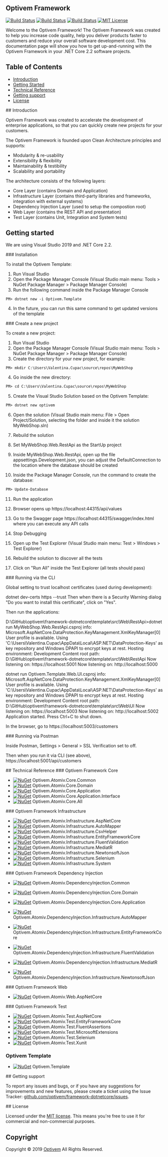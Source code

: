 ## Optivem Framework

[![Build Status](https://img.shields.io/appveyor/ci/optivem/framework-dotnetcore.svg)](https://ci.appveyor.com/project/optivem/framework-dotnetcore)
[![Build Status](https://dev.azure.com/optivem/Optivem%20Framework/_apis/build/status/optivem.framework-dotnetcore?branchName=develop)](https://dev.azure.com/optivem/Optivem%20Framework/_build/latest?definitionId=1&branchName=develop)
[![Build Status](https://dev.azure.com/optivem/Optivem%20Framework/_apis/build/status/optivem.framework-dotnetcore?branchName=master)](https://dev.azure.com/optivem/Optivem%20Framework/_build/latest?definitionId=1&branchName=master)
[![MIT License](http://img.shields.io/badge/license-MIT-brightgreen.svg)](http://opensource.org/licenses/MIT)

Welcome to the Optivem Framework! The Optivem Framework was created to help you increase code quality, help you deliver products faster to customers and reduce your overall software development cost. This documentation page will show you how to get up-and-running with the Optivem Framework in your .NET Core 2.2 software projects. 

## Table of Contents

* [Introduction](#introduction)
* [Getting Started](#getting-started)
* [Technical Reference](#technical-reference)
* [Getting support](#support)
* [License](#license)

<a name="introduction" />
## Introduction

Optivem Framework was created to accelerate the development of enterprise applications, so that you can quickly create new projects for your customers.

The Optivem Framework is founded upon Clean Architecture principles and supports:
* Modularity & re-usability
* Extensibility & flexibility
* Maintainability & testibility
* Scalability and portability

The architecture consists of the following layers:
* Core Layer (contains Domain and Application)
* Infrastructure Layer (contains third-party libraries and frameworks, integration with external systems)
* Dependency Injection Layer (used to setup the compostion root)
* Web Layer (contains the REST API and presentation)
* Test Layer (contains Unit, Integration and System tests)

<a name="getting-started" />

## Getting started

We are using Visual Studio 2019 and .NET Core 2.2.


<a name="installation" />
### Installation

To install the Optivem Template:
1. Run Visual Studio
2. Open the Package Manager Console (Visual Studio main menu: Tools > NuGet Package Manager > Package Manager Console)
3. Run the following command inside the Package Manager Console

```ps
PM> dotnet new -i Optivem.Template
```

4. In the future, you can run this same command to get updated versions of the template

<a name="create-new-project" />
### Create a new project

To create a new project:
1. Run Visual Studio
2. Open the Package Manager Console (Visual Studio main menu: Tools > NuGet Package Manager > Package Manager Console)
3. Create the directory for your new project, for example: 

```ps
PM> mkdir C:\Users\Valentina.Cupac\source\repos\MyWebShop
```

4. Go inside the new directory:

```ps
PM> cd C:\Users\Valentina.Cupac\source\repos\MyWebShop
```
5. Create the Visual Studio Solution based on the Optivem Template:

```ps
PM> dotnet new optivem
```

6. Open the solution (Visual Studio main menu: File > Open Project/Solution, selecting the folder and inside it the solution MyWebShop.sln)

7. Rebuild the solution

8. Set MyWebShop.Web.RestApi as the StartUp project

9. Inside MyWebShop.Web.RestApi, open up the file appsettings.Development.json, you can adjust the DefaultConnection to the location where the database should be created

10. Inside the Package Manager Console, run the command to create the database:

```ps
PM> Update-Database
```

<!-- TODO: VC: Handle the warnings that appear -->

11. Run the application

12. Browser opens up https://localhost:44315/api/values

12. Go to the Swagger page https://localhost:44315/swagger/index.html where you can execute any API calls

13. Stop Debugging

14. Open up the Test Explorer (Visual Studio main menu: Test > Windows > Test Explorer)

15. Rebuild the solution to discover all the tests

15. Click on "Run All" inside the Test Explorer (all tests should pass)

<a name="running-cli" />
### Running via the CLI

Global setting to trust localhost certificates (used during development):

dotnet dev-certs https --trust
Then when there is a Security Warning dialog "Do you want to install this certificate", click on "Yes".

Then run the applications:

D:\GitHub\optivem\framework-dotnetcore\template\src\Web\RestApi>dotnet run MyWebShop.Web.RestApi.csproj
info: Microsoft.AspNetCore.DataProtection.KeyManagement.XmlKeyManager[0]
      User profile is available. Using 'C:\Users\Valentina.Cupac\AppData\Local\ASP.NET\DataProtection-Keys' as key repository and Windows DPAPI to encrypt keys at rest.
Hosting environment: Development
Content root path: D:\GitHub\optivem\framework-dotnetcore\template\src\Web\RestApi
Now listening on: https://localhost:5001
Now listening on: http://localhost:5000

dotnet run Optivem.Template.Web.UI.csproj
info: Microsoft.AspNetCore.DataProtection.KeyManagement.XmlKeyManager[0]
      User profile is available. Using 'C:\Users\Valentina.Cupac\AppData\Local\ASP.NET\DataProtection-Keys' as key repository and Windows DPAPI to encrypt keys at rest.
Hosting environment: Development
Content root path: D:\GitHub\optivem\framework-dotnetcore\template\src\Web\UI
Now listening on: https://localhost:5003
Now listening on: http://localhost:5002
Application started. Press Ctrl+C to shut down.

In the browser, go to https://localhost:5003/customers

<a name="running-postman" />
### Running via Postman

Inside Postman, Settings > General > SSL Verification set to off.

Then when you run it via CLI (see above), https://localhost:5001/api/customers

<!-- TODO: VC: Give an example of POST, GET, PUT, GET, DELETE, GET -->


<a name="technical-reference" />
## Technical Reference

<a name="core-packages" />
### Optivem Framework Core

* [![NuGet](https://img.shields.io/nuget/v/Optivem.Atomiv.Core.Common.svg)](https://www.nuget.org/packages/Optivem.Atomiv.Core.Common) Optivem.Atomiv.Core.Common
* [![NuGet](https://img.shields.io/nuget/v/Optivem.Atomiv.Core.Domain.svg)](https://www.nuget.org/packages/Optivem.Atomiv.Core.Domain) Optivem.Atomiv.Core.Domain
* [![NuGet](https://img.shields.io/nuget/v/Optivem.Atomiv.Core.Application.svg)](https://www.nuget.org/packages/Optivem.Atomiv.Core.Application) Optivem.Atomiv.Core.Application
* [![NuGet](https://img.shields.io/nuget/v/Optivem.Atomiv.Core.Application.Interface.svg)](https://www.nuget.org/packages/Optivem.Atomiv.Core.Application.Interface) Optivem.Atomiv.Core.Application.Interface
* [![NuGet](https://img.shields.io/nuget/v/Optivem.Atomiv.Core.All.svg)](https://www.nuget.org/packages/Optivem.Atomiv.Core.All) Optivem.Atomiv.Core.All

<a name="infrastructure-packages" />
### Optivem Framework Infrastructure

* [![NuGet](https://img.shields.io/nuget/v/Optivem.Atomiv.Infrastructure.AspNetCore.svg)](https://www.nuget.org/packages/Optivem.Atomiv.Infrastructure.AspNetCore) Optivem.Atomiv.Infrastructure.AspNetCore
* [![NuGet](https://img.shields.io/nuget/v/Optivem.Atomiv.Infrastructure.AutoMapper.svg)](https://www.nuget.org/packages/Optivem.Atomiv.Infrastructure.AutoMapper) Optivem.Atomiv.Infrastructure.AutoMapper
* [![NuGet](https://img.shields.io/nuget/v/Optivem.Atomiv.Infrastructure.CsvHelper.svg)](https://www.nuget.org/packages/Optivem.Atomiv.Infrastructure.CsvHelper) Optivem.Atomiv.Infrastructure.CsvHelper
* [![NuGet](https://img.shields.io/nuget/v/Optivem.Atomiv.Infrastructure.EntityFrameworkCore.svg)](https://www.nuget.org/packages/Optivem.Atomiv.Infrastructure.EntityFrameworkCore) Optivem.Atomiv.Infrastructure.EntityFrameworkCore
* [![NuGet](https://img.shields.io/nuget/v/Optivem.Atomiv.Infrastructure.FluentValidation.svg)](https://www.nuget.org/packages/Optivem.Atomiv.Infrastructure.FluentValidation) Optivem.Atomiv.Infrastructure.FluentValidation
* [![NuGet](https://img.shields.io/nuget/v/Optivem.Atomiv.Infrastructure.MediatR.svg)](https://www.nuget.org/packages/Optivem.Atomiv.Infrastructure.MediatR) Optivem.Atomiv.Infrastructure.MediatR
* [![NuGet](https://img.shields.io/nuget/v/Optivem.Atomiv.Infrastructure.NewtonsoftJson.svg)](https://www.nuget.org/packages/Optivem.Atomiv.Infrastructure.NewtonsoftJson) Optivem.Atomiv.Infrastructure.NewtonsoftJson
* [![NuGet](https://img.shields.io/nuget/v/Optivem.Atomiv.Infrastructure.Selenium.svg)](https://www.nuget.org/packages/Optivem.Atomiv.Infrastructure.Selenium) Optivem.Atomiv.Infrastructure.Selenium
* [![NuGet](https://img.shields.io/nuget/v/Optivem.Atomiv.Infrastructure.System.svg)](https://www.nuget.org/packages/Optivem.Atomiv.Infrastructure.System) Optivem.Atomiv.Infrastructure.System
	
<!-- Infrastructure.EPPlus -->
	
<a name="dependency-injection-packages" />
### Optivem Framework Dependency Injection

* [![NuGet](https://img.shields.io/nuget/v/Optivem.Atomiv.DependencyInjection.Common.svg)](https://www.nuget.org/packages/Optivem.Atomiv.DependencyInjection.Common) Optivem.Atomiv.DependencyInjection.Common
* [![NuGet](https://img.shields.io/nuget/v/Optivem.Atomiv.DependencyInjection.Core.Domain.svg)](https://www.nuget.org/packages/Optivem.Atomiv.DependencyInjection.Core.Domain) Optivem.Atomiv.DependencyInjection.Core.Domain
* [![NuGet](https://img.shields.io/nuget/v/Optivem.Atomiv.DependencyInjection.Core.Application.svg)](https://www.nuget.org/packages/Optivem.Atomiv.DependencyInjection.Core.Application) Optivem.Atomiv.DependencyInjection.Core.Application
* [![NuGet](https://img.shields.io/nuget/v/Optivem.Atomiv.DependencyInjection.Infrastructure.AutoMapper.svg)](https://www.nuget.org/packages/Optivem.Atomiv.DependencyInjection.Infrastructure.AutoMapper) Optivem.Atomiv.DependencyInjection.Infrastructure.AutoMapper
* [![NuGet](https://img.shields.io/nuget/v/Optivem.Atomiv.DependencyInjection.Infrastructure.EntityFrameworkCore.svg)](https://www.nuget.org/packages/Optivem.Atomiv.DependencyInjection.Infrastructure.EntityFrameworkCore) Optivem.Atomiv.DependencyInjection.Infrastructure.EntityFrameworkCore
* [![NuGet](https://img.shields.io/nuget/v/Optivem.Atomiv.DependencyInjection.Infrastructure.FluentValidation.svg)](https://www.nuget.org/packages/Optivem.Atomiv.DependencyInjection.Infrastructure.FluentValidation) Optivem.Atomiv.DependencyInjection.Infrastructure.FluentValidation
* [![NuGet](https://img.shields.io/nuget/v/Optivem.Atomiv.DependencyInjection.Infrastructure.MediatR.svg)](https://www.nuget.org/packages/Optivem.Atomiv.DependencyInjection.Infrastructure.MediatR) Optivem.Atomiv.DependencyInjection.Infrastructure.MediatR
* [![NuGet](https://img.shields.io/nuget/v/Optivem.Atomiv.DependencyInjection.Infrastructure.NewtonsoftJson.svg)](https://www.nuget.org/packages/Optivem.Atomiv.DependencyInjection.Infrastructure.NewtonsoftJson) Optivem.Atomiv.DependencyInjection.Infrastructure.NewtonsoftJson


    <!-- 
	Infrastructure.AspNetCore
	'src\DependencyInjection\Infrastructure\CsvHelper\Optivem.Atomiv.DependencyInjection.Infrastructure.CsvHelper.csproj',		
    # 'src\DependencyInjection\Infrastructure\EPPlus\Optivem.Atomiv.DependencyInjection.Infrastructure.EPPlus.csproj',
    # 'src\DependencyInjection\Infrastructure\Selenium\Optivem.Atomiv.DependencyInjection.Infrastructure.Selenium.csproj',		
    # 'src\DependencyInjection\Infrastructure\System\Optivem.Atomiv.DependencyInjection.Infrastructure.System.csproj',	
	-->

<a name="web-packages" />
### Optivem Framework Web

* [![NuGet](https://img.shields.io/nuget/v/Optivem.Atomiv.Web.AspNetCore.svg)](https://www.nuget.org/packages/Optivem.Atomiv.Web.AspNetCore) Optivem.Atomiv.Web.AspNetCore

<a name="test-packages" />
### Optivem Framework Test

* [![NuGet](https://img.shields.io/nuget/v/Optivem.Atomiv.Test.AspNetCore.svg)](https://www.nuget.org/packages/Optivem.Atomiv.Test.AspNetCore) Optivem.Atomiv.Test.AspNetCore
* [![NuGet](https://img.shields.io/nuget/v/Optivem.Atomiv.Test.EntityFrameworkCore.svg)](https://www.nuget.org/packages/Optivem.Atomiv.Test.EntityFrameworkCore) Optivem.Atomiv.Test.EntityFrameworkCore
* [![NuGet](https://img.shields.io/nuget/v/Optivem.Atomiv.Test.FluentAssertions.svg)](https://www.nuget.org/packages/Optivem.Atomiv.Test.FluentAssertions) Optivem.Atomiv.Test.FluentAssertions
* [![NuGet](https://img.shields.io/nuget/v/Optivem.Atomiv.Test.MicrosoftExtensions.svg)](https://www.nuget.org/packages/Optivem.Atomiv.Test.MicrosoftExtensions) Optivem.Atomiv.Test.MicrosoftExtensions
* [![NuGet](https://img.shields.io/nuget/v/Optivem.Atomiv.Test.Selenium.svg)](https://www.nuget.org/packages/Optivem.Atomiv.Test.Selenium) Optivem.Atomiv.Test.Selenium
* [![NuGet](https://img.shields.io/nuget/v/Optivem.Atomiv.Test.Xunit.svg)](https://www.nuget.org/packages/Optivem.Atomiv.Test.Xunit) Optivem.Atomiv.Test.Xunit

### Optivem Template

* [![NuGet](https://img.shields.io/nuget/v/Optivem.Template.svg)](https://www.nuget.org/packages/Optivem.Template) Optivem.Template

<a name="support" />
## Getting support

To report any issues and bugs, or if you have any suggestions for improvements and new features, please create a ticket using the Issue Tracker: [github.com/optivem/framework-dotnetcore/issues](https://github.com/optivem/framework-dotnetcore/issues).

<a name="license" />
## License

Licensed under the [MIT license](http://opensource.org/licenses/mit-license.php). This means you're free to use it for commercial and non-commercial purposes.

## Copyright

Copyright © 2019 [Optivem](https://www.optivem.com/) All Rights Reserved.